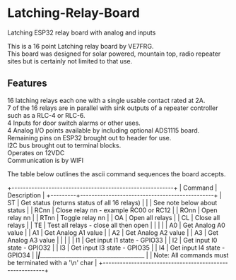 # Latching-Relay-Board
Latching ESP32 relay board with analog and inputs

This is a 16 point Latching relay board by VE7FRG.  
This board was designed for solar powered, mountain top, radio repeater
sites but is certainly not limited to that use.

Features
--------
16 latching relays each one with a single usable contact rated at 2A.  
   7 of the 16 relays are in parallel with sink outputs of a repeater controller  
   such as a RLC-4 or RLC-6.  
4  Inputs for door switch alarms or other uses.  
4  Analog I/O points available by including optional ADS1115 board.  
Remaining pins on ESP32 brought out to header for use.  
I2C bus brought out to terminal blocks.  
Operates on 12VDC  
Communication is by WIFI  
  
The table below outlines the ascii command sequences the
board accepts. 

+---------------------------------------------------------+
| Command | Description                                   | 
+---------+-----------------------------------------------+
| ST      | Get status (returns status of all 16 relays)  |
|         | See note below about status                   |
| RCnn    | Close relay nn - example RC00 or RC12         |
| ROnn    | Open relay nn                                 |
| RTnn    | Toggle relay nn                               |
| OA      | Open all relays                               |
| CL      | Close all relays                              |
| TE      | Test all relays - close all then open         |
|         |                                               |
| A0      | Get Analog A0 value                           |
| A1      | Get Analog A1 value                           |
| A2      | Get Analog A2 value                           |
| A3      | Get Analog A3 value                           |
|         |                                               |
| I1      | Get input I1 state - GPIO33                   |
| I2      | Get input I0 state - GPIO32                   |
| I3      | Get input I3 state - GPIO35                   |
| I4      | Get input I4 state - GPIO34                   |
|_________|______________________________________________ |
| Note: All commands must be terminated with a '\n' char  |
+---------------------------------------------------------+

